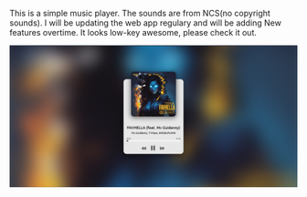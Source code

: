 This is a simple music player. The sounds are from NCS(no copyright sounds). I will be updating the web app regulary and will be adding New features overtime. It looks low-key awesome, please check it out.



![Screenshot of Music Player](https://github.com/Bereket607/My-player/blob/main/Screenshot%202024-03-14%20141924.png?raw=true)
